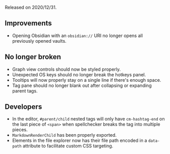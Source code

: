 Released on 2020/12/31.

## Improvements

- Opening Obsidian with an `obsidian://` URI no longer opens all previously opened vaults.

## No longer broken

- Graph view controls should now be styled properly.
- Unexpected OS keys should no longer break the hotkeys panel.
- Tooltips will now properly stay on a single line if there's enough space.
- Tag pane should no longer blank out after collapsing or expanding parent tags.

## Developers

- In the editor, `#parent/child` nested tags will only have `cm-hashtag-end` on the last piece of `<span>` when spellchecker breaks the tag into multiple pieces.
- `MarkdownRenderChild` has been properly exported.
- Elements in the file explorer now has their file path encoded in a `data-path` attribute to facilitate custom CSS targeting.
